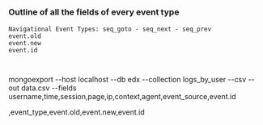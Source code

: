 #

### Outline of all the fields of every event type
```
Navigational Event Types: seq_goto - seq_next - seq_prev
event.old
event.new
event.id



```

mongoexport  --host localhost --db edx --collection logs_by_user --csv --out data.csv --fields username,time,session,page,ip,context,agent,event_source,event.id


,event_type,event.old,event.new,event.id